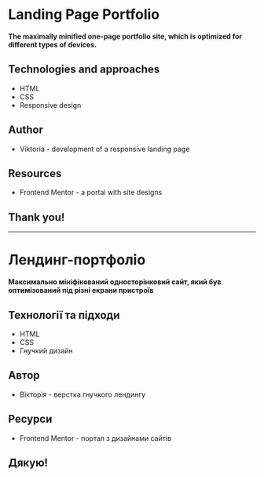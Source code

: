 # Landing Page Portfolio

**The maximally minified one-page portfolio site, which is optimized for different types of devices.**

## Technologies and approaches
* HTML
* CSS
* Responsive design

## Author
* Viktoria - development of a responsive landing page

## Resources
* Frontend Mentor - a portal with site designs

## Thank you!

-----------------------------------------------------------------------------------------------------

# Лендинг-портфоліо

**Максимально мініфікований односторінковий сайт, який був оптимізований під різні екрани пристроїв**

## Технології та підходи
* HTML
* CSS
* Гнучкий дизайн

## Автор
* Вікторія - верстка гнучкого лендингу

## Ресурси
* Frontend Mentor - портал з дизайнами сайтів

## Дякую!
